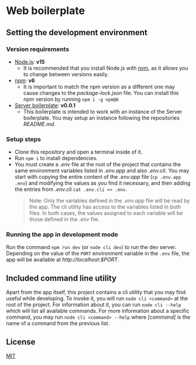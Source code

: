 # Web boilerplate

## Setting the development environment

### Version requirements

-   [Node.js](https://nodejs.org/en/): **v15**
    -   It is recommended that you install Node.js with [nvm](https://github.com/nvm-sh/nvm), as it allows you to change between versions easily.
-   [npm](https://www.npmjs.com/): **v6**
    -   It is important to match the npm version as a different one may cause changes to the _package-lock.json_ file. You can install this npm version by running `npm i -g npm@6`
-   [Server boilerplate](https://github.com/sangonz193/server-boilerplate): **v0.0.1**
    -   This boilerplate is intended to work with an instance of the Server boilerplate. You may setup an instance following the repositories _README.md_.

### Setup steps

-   Clone this repository and open a terminal inside of it.
-   Run `npm i` to install dependencies.
-   You must create a _.env_ file at the root of the project that contains the same environment variables listed in _.env.app_ and also _.env.cli_. You may start with copying the entire content of the _.env.app_ file (`cp .env.app .env`) and modifying the values as you find it necessary, and then adding the entries from _.env.cli_ `cat .env.cli >> .env`.
    > Note: Only the variables defined in the _.env.app_ file will be read by the app. The cli utility has access to the variables listed in both files. In both cases, the values assigned to each variable will be those defined in the _.env_ file.

### Running the app in development mode

Run the command `npm run dev` (or `node cli dev`) to run the dev server. Depending on the value of the `PORT` environment variable in the `.env` file, the app will be available at _http<span></span>://localhost:$PORT_.

## Included command line utility

Apart from the app itself, this project contains a cli utility that you may find useful while developing. To invoke it, you will run `node cli <command>` at the root of the project. For information about it, you can run `node cli --help` which will list all available commands. For more information about a specific command, you may run `node cli <command> --help` where _[command]_ is the name of a command from the previous list.

## License

[MIT](https://choosealicense.com/licenses/mit/)

